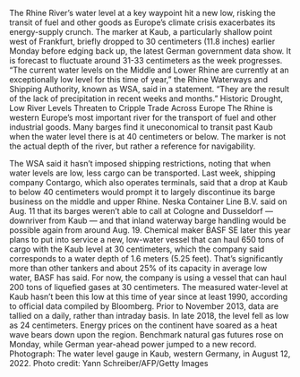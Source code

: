 The Rhine River’s water level at a key waypoint hit a new low, risking the transit of fuel and other goods as Europe’s climate crisis exacerbates its energy-supply crunch.
The marker at Kaub, a particularly shallow point west of Frankfurt, briefly dropped to 30 centimeters (11.8 inches) earlier Monday before edging back up, the latest German government data show. It is forecast to fluctuate around 31-33 centimeters as the week progresses.
“The current water levels on the Middle and Lower Rhine are currently at an exceptionally low level for this time of year,” the Rhine Waterways and Shipping Authority, known as WSA, said in a statement. “They are the result of the lack of precipitation in recent weeks and months.”
Historic Drought, Low River Levels Threaten to Cripple Trade Across Europe
The Rhine is western Europe’s most important river for the transport of fuel and other industrial goods. Many barges find it uneconomical to transit past Kaub when the water level there is at 40 centimeters or below. The marker is not the actual depth of the river, but rather a reference for navigability.

The WSA said it hasn’t imposed shipping restrictions, noting that when water levels are low, less cargo can be transported.
Last week, shipping company Contargo, which also operates terminals, said that a drop at Kaub to below 40 centimeters would prompt it to largely discontinue its barge business on the middle and upper Rhine. Neska Container Line B.V. said on Aug. 11 that its barges weren’t able to call at Cologne and Dusseldorf — downriver from Kaub — and that inland waterway barge handling would be possible again from around Aug. 19.
Chemical maker BASF SE later this year plans to put into service a new, low-water vessel that can haul 650 tons of cargo with the Kaub level at 30 centimeters, which the company said corresponds to a water depth of 1.6 meters (5.25 feet).
That’s significantly more than other tankers and about 25% of its capacity in average low water, BASF has said. For now, the company is using a vessel that can haul 200 tons of liquefied gases at 30 centimeters.
The measured water-level at Kaub hasn’t been this low at this time of year since at least 1990, according to official data compiled by Bloomberg. Prior to November 2013, data are tallied on a daily, rather than intraday basis. In late 2018, the level fell as low as 24 centimeters.
Energy prices on the continent have soared as a heat wave bears down upon the region. Benchmark natural gas futures rose on Monday, while German year-ahead power jumped to a new record.
Photograph: The water level gauge in Kaub, western Germany, in August 12, 2022. Photo credit: Yann Schreiber/AFP/Getty Images
